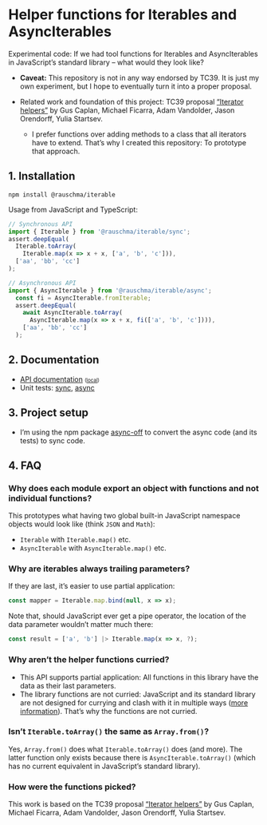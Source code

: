 # Helper functions for Iterables and AsyncIterables

Experimental code: If we had tool functions for Iterables and AsyncIterables in JavaScript’s standard library – what would they look like?

* **Caveat:** This repository is not in any way endorsed by TC39. It is just my own experiment, but I hope to eventually turn it into a proper proposal.

* Related work and foundation of this project: TC39 proposal [“Iterator helpers”](https://github.com/tc39/proposal-iterator-helpers) by Gus Caplan, Michael Ficarra, Adam Vandolder, Jason Orendorff, Yulia Startsev.

  * I prefer functions over adding methods to a class that all iterators have to extend. That’s why I created this repository: To prototype that approach.

## 1. Installation

```
npm install @rauschma/iterable
```

Usage from JavaScript and TypeScript:

```ts
// Synchronous API
import { Iterable } from '@rauschma/iterable/sync';
assert.deepEqual(
  Iterable.toArray(
    Iterable.map(x => x + x, ['a', 'b', 'c'])),
  ['aa', 'bb', 'cc']
);

// Asynchronous API
import { AsyncIterable } from '@rauschma/iterable/async';
  const fi = AsyncIterable.fromIterable;
  assert.deepEqual(
    await AsyncIterable.toArray(
      AsyncIterable.map(x => x + x, fi(['a', 'b', 'c']))),
    ['aa', 'bb', 'cc']
  );
```

## 2. Documentation

* [API documentation](http://rauschma.github.io/iterable/api/index.html) <span style="font-size: x-small">([local](api/index.html))</span>
* Unit tests: [sync](https://github.com/rauschma/iterable/tree/main/ts/test/sync), [async](https://github.com/rauschma/iterable/tree/main/ts/test/async)

## 3. Project setup

* I’m using the npm package [async-off](https://github.com/rauschma/async-off) to convert the async code (and its tests) to sync code.

## 4. FAQ

### Why does each module export an object with functions and not individual functions?

This prototypes what having two global built-in JavaScript namespace objects would look like (think `JSON` and `Math`):

* `Iterable` with `Iterable.map()` etc.
* `AsyncIterable` with `AsyncIterable.map()` etc.

### Why are iterables always trailing parameters?

If they are last, it’s easier to use partial application:

```js
const mapper = Iterable.map.bind(null, x => x);
```

Note that, should JavaScript ever get a pipe operator, the location of the data parameter wouldn’t matter much there:

```js
const result = ['a', 'b'] |> Iterable.map(x => x, ?);
```

### Why aren’t the helper functions curried?

* This API supports partial application: All functions in this library have the data as their last parameters.
* The library functions are not curried: JavaScript and its standard library are not designed for currying and clash with it in multiple ways ([more information](https://2ality.com/2017/11/currying-in-js.html#conflicts)). That’s why the functions are not curried.

### Isn’t `Iterable.toArray()` the same as `Array.from()`?

Yes, `Array.from()` does what `Iterable.toArray()` does (and more). The latter function only exists because there is `AsyncIterable.toArray()` (which has no current equivalent in JavaScript’s standard library).

### How were the functions picked?

This work is based on the TC39 proposal [“Iterator helpers”](https://github.com/tc39/proposal-iterator-helpers) by Gus Caplan, Michael Ficarra, Adam Vandolder, Jason Orendorff, Yulia Startsev.
